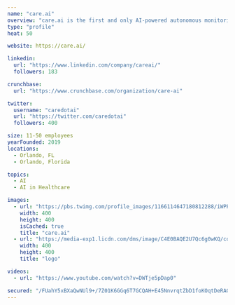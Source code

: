 ```yaml
---
name: "care.ai"
overview: "care.ai is the first and only AI-powered autonomous monitoring platform for healthcare. As an AI company, we are focused on using our transformative innovation to bring a meaningful impact to healthcare, improving outcomes and saving millions of lives every year; while making the jobs of providers more productive and fulfilling. care.ai’s platform connects to our purpose-built AI accelerated, edge sensors, to transform ordinary rooms into Self-Aware Rooms™. We are working on disrupting and changing the way care is delivered."
type: "profile"
heat: 50

website: https://care.ai/

linkedin:
  url: "https://www.linkedin.com/company/careai/"
  followers: 183

crunchbase:
  url: "https://www.crunchbase.com/organization/care-ai"

twitter:
  username: "caredotai"
  url: "https://twitter.com/caredotai"
  followers: 400

size: 11-50 employees
yearFounded: 2019
locations:
  - Orlando, FL
  - Orlando, Florida

topics:
  - AI
  - AI in Healthcare

images:
  - url: "https://pbs.twimg.com/profile_images/1166114647180812288/iWPPi_wm_400x400.png"
    width: 400
    height: 400
    isCached: true
    title: "care.ai"
  - url: "https://media-exp1.licdn.com/dms/image/C4E0BAQE2U7Qc6g0wKQ/company-logo_200_200/0?e=1594857600&v=beta&t=vIG3AvYSZPdUVZRvDUoOvS7renFb2xtAFGLOg-zbWwA"
    width: 400
    height: 400
    title: "logo"

videos:
  - url: "https://www.youtube.com/watch?v=DWTje5pDap0"

secured: "/FUahY5xBXaQwNUl9+/7Z01K6GGq6T7GCQAH+E45NnvrqtZbD1foKOqtDeRAG57sNiy8sBB6C9YxxKF5PKPhgZZ5godMGSnWmXrQOPzRth19/NAxWwxVtKPK6RejrkroiOL1SaIEgb46y7Tgddk0gKAcVrpOI6tOY9ZZjQ6g64Cw+x9K0FZk3qRKHdTZW5BTfl+ppY9DaawsGgzYprtqKSDa9nR9oG1jIsia0FIo5npqjvCyyycGOOwHCLHMFVM9mvhMg2/jxcDiplOsb2b2HIVg0XSJg/wN2tl28PyosHMr4FE1N7BWB5aiYrDDx3bTLXubCoi65WPQDWSZ8ynMi+Dmw1fAA4LrgsA1ijJ+rkUOQbHsaMbyykPkMfDre6X/QSlFeuZLqCCfImARREqVYA==;v3Stp3TLkr+zKVXmpkRGvg=="
---
```


